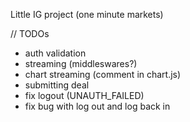 Little IG project
(one minute markets)

// TODOs
- auth validation
- streaming (middleswares?)
- chart streaming (comment in chart.js)
- submitting deal
- fix logout (UNAUTH_FAILED)
- fix bug with log out and log back in
